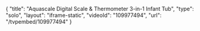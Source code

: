 {
    "title": "Aquascale Digital Scale &amp; Thermometer 3-in-1 Infant Tub",
    "type": "solo",
    "layout": "iframe-static",
    "videoId": "109977494",
    "url": "\/tvpembed\/109977494"
}